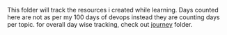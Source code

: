 This folder will track the resources i created while learning.
Days counted here are not as per my 100 days of devops instead they are counting days per topic. for overall day wise tracking, check out [journey](https://github.com/prateek041/DevOps-90days/blob/main/Journey/Day-wise-learning.md) 
folder.

